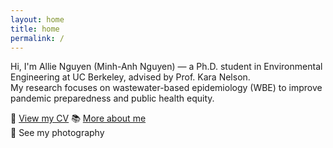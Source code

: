 ```yaml
---
layout: home
title: home
permalink: /
---
```


Hi, I'm Allie Nguyen (Minh-Anh Nguyen) — a Ph.D. student in Environmental Engineering at UC Berkeley, advised by Prof. Kara Nelson.  
My research focuses on wastewater-based epidemiology (WBE) to improve pandemic preparedness and public health equity.

🔬 [View my CV](https://alliemnguyen.github.io/cv/)
📚 [More about me](https://alliemnguyen.github.io/about)  
📸 See my photography
